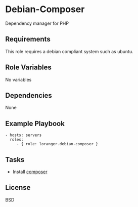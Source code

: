 Debian-Composer
===============

Dependency manager for PHP

Requirements
------------

This role requires a debian compliant system such as ubuntu.

Role Variables
--------------

No variables

Dependencies
------------

None

Example Playbook
----------------

    - hosts: servers
      roles:
         - { role: loranger.debian-composer }

Tasks
-----

  - Install [composer](https://getcomposer.org/)

License
-------

BSD